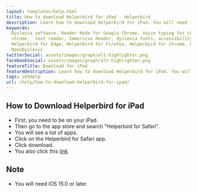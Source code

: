 ```yaml
---
layout: templates/help.html
title: How to download Helperbird for iPad - Helperbird
description: Learn how to download Helperbird for iPad. You will need iOS 15.0 or later.
keywords:
  Dyslexia software, Reader Mode for Google Chrome, Voice typing for chrome, Text to speech for
  chrome,  text reader, Immersive Reader, dyslexia fonts, accessibility software, dyslexia software,
  Helperbird for Edge, Helperbird for Firefox, Helperbird for Chrome, Opendyslexic for Chrome,
  OpenDyslexic
twitterSocial: assets/images/graph/alt-highlighter.png
facebookSocial: assets/images/graph/alt-highlighter.png
featureTitle: Download for iPad
featureDescription: Learn how to download Helperbird for iPad. You will need iOS 15.0 or later.
tags: iOSHelp
url: /help/how-to-download-helperbird-for-ipad/
---
```



## How to Download Helperbird for iPad
- First, you need to be on your iPad.
- Then go to the app store and search "Helperbird for Safari".
- You will see a list of apps.
- Click on the Helperbird for Safari app.
- Click download.
- You also click this [link](https://apps.apple.com/us/app/helperbird-for-safari/id1589138053 "Helperbird for Safari link")

## Note
- You will need iOS 15.0 or later.

